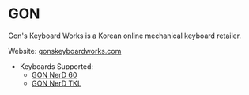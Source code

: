 # GON

Gon's Keyboard Works is a Korean online mechanical keyboard retailer.

Website: [gonskeyboardworks.com](https://www.gonskeyboardworks.com/)

* Keyboards Supported:
  * [GON NerD 60](nerd60/)
  * [GON NerD TKL](nerdtkl/)
